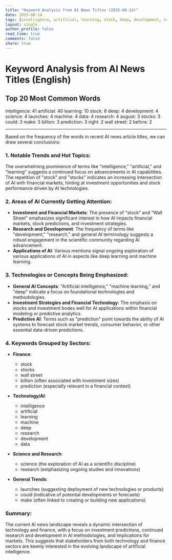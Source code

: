 ```yaml
---
title: "Keyword Analysis from AI News Titles (2025-08-14)"
date: 2025-08-14
tags: [intelligence, artificial, learning, stock, deep, development, science, launches, machine, data, research, august, stocks, could, make, billion, prediction, right, wall street, before]
layout: single
author_profile: false
read_time: true
comments: false
share: true
---
```


# Keyword Analysis from AI News Titles (English)

## Top 20 Most Common Words

intelligence: 41
artificial: 40
learning: 10
stock: 8
deep: 4
development: 4
science: 4
launches: 4
machine: 4
data: 4
research: 4
august: 3
stocks: 3
could: 3
make: 3
billion: 3
prediction: 3
right: 2
wall street: 2
before: 2

---

Based on the frequency of the words in recent AI news article titles, we can draw several conclusions:

### 1. Notable Trends and Hot Topics:
The overwhelming prominence of terms like "intelligence," "artificial," and "learning" suggests a continued focus on advancements in AI capabilities. The repetition of "stock" and "stocks" indicates an increasing intersection of AI with financial markets, hinting at investment opportunities and stock performance driven by AI technologies. 

### 2. Areas of AI Currently Getting Attention:
- **Investment and Financial Markets**: The presence of "stock" and "Wall Street" emphasizes significant interest in how AI impacts financial markets, stock predictions, and investment strategies.
- **Research and Development**: The frequency of terms like "development," "research," and general AI terminology suggests a robust engagement in the scientific community regarding AI advancement.
- **Applications of AI**: Various mentions signal ongoing exploration of various applications of AI in aspects like deep learning and machine learning.

### 3. Technologies or Concepts Being Emphasized:
- **General AI Concepts**: "Artificial intelligence," "machine learning," and "deep" indicate a focus on foundational technologies and methodologies.
- **Investment Strategies and Financial Technology**: The emphasis on stocks and investment bodes well for AI applications within financial modeling or predictive analytics.
- **Predictive AI**: Terms such as "prediction" point towards the ability of AI systems to forecast stock market trends, consumer behavior, or other essential data-driven predictions.

### 4. Keywords Grouped by Sectors:
- **Finance**:
  - stock
  - stocks
  - wall street
  - billion (often associated with investment sizes)
  - prediction (especially relevant in a financial context)

- **Technology/AI**:
  - intelligence
  - artificial
  - learning
  - machine
  - deep
  - research
  - development
  - data

- **Science and Research**:
  - science (the exploration of AI as a scientific discipline)
  - research (emphasizing ongoing studies and innovations)

- **General Trends**:
  - launches (suggesting deployment of new technologies or products)
  - could (indicative of potential developments or forecasts)
  - make (often linked to creating or building new applications)

### Summary:
The current AI news landscape reveals a dynamic intersection of technology and finance, with a focus on investment predictions, continued research and development in AI methodologies, and implications for markets. This suggests that stakeholders from both technology and finance sectors are keenly interested in the evolving landscape of artificial intelligence.